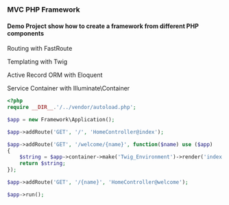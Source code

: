 ### MVC PHP Framework
#### Demo Project show how to create a framework from different PHP components

Routing with FastRoute

Templating with Twig

Active Record ORM with Eloquent

Service Container with Illuminate\Container

```php
<?php
require __DIR__.'/../vendor/autoload.php';

$app = new Framework\Application();

$app->addRoute('GET', '/', 'HomeController@index');

$app->addRoute('GET', '/welcome/{name}', function($name) use ($app)
{
    $string = $app->container->make('Twig_Environment')->render('index.html', ['name' => $name]);
    return $string;
});

$app->addRoute('GET', '/{name}', 'HomeController@welcome');

$app->run();
```